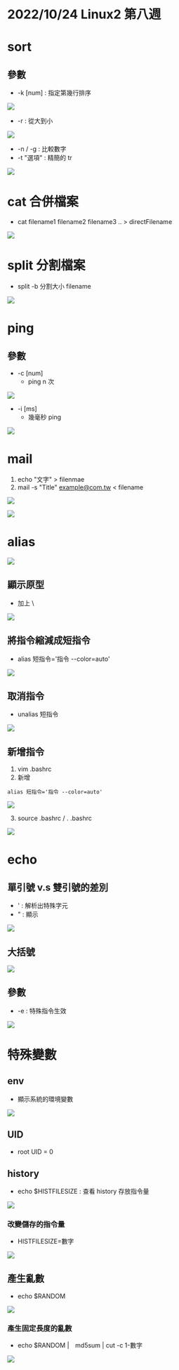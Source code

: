 # 2022/10/24 Linux2 第八週

# sort
## 參數
* -k \[num\] : 指定第幾行排序

![](https://github.com/yucing/linux2/blob/main/picture/89.png)

* -r : 從大到小

![](https://github.com/yucing/linux2/blob/main/picture/90.png)

* -n / -g : 比較數字
* -t "選項" : 精簡的 tr

![](https://github.com/yucing/linux2/blob/main/picture/91.png)

# cat 合併檔案
* cat filename1 filename2 filename3 .. > directFilename

![](https://github.com/yucing/linux2/blob/main/picture/92.png)

# split 分割檔案
* split -b 分割大小 filename

![](https://github.com/yucing/linux2/blob/main/picture/93.png)

# ping
## 參數
* -c \[num\]
    * ping n 次

![](https://github.com/yucing/linux2/blob/main/picture/78.png)

* -i \[ms\]
    * 幾毫秒 ping

![](https://github.com/yucing/linux2/blob/main/picture/77.png)

# mail
1. echo "文字" > filenmae
2. mail -s "Title" example@com.tw < filename

![](https://github.com/yucing/linux2/blob/main/picture/95.png)

![](https://github.com/yucing/linux2/blob/main/picture/94.png)

# alias

![](https://github.com/yucing/linux2/blob/main/picture/96.png)

## 顯示原型
* 加上 \

![](https://github.com/yucing/linux2/blob/main/picture/97.png)

## 將指令縮減成短指令
* alias 短指令='指令 --color=auto'

![](https://github.com/yucing/linux2/blob/main/picture/98.png)

## 取消指令
* unalias 短指令

![](https://github.com/yucing/linux2/blob/main/picture/99.png)

## 新增指令
1. vim .bashrc
2. 新增
```
alias 短指令='指令 --color=auto'
```

![](https://github.com/yucing/linux2/blob/main/picture/100.png)

3. source .bashrc / . .bashrc

![](https://github.com/yucing/linux2/blob/main/picture/101.png)

# echo
## 單引號 v.s 雙引號的差別
* ' : 解析出特殊字元
* " : 顯示

![](https://github.com/yucing/linux2/blob/main/picture/102.png)

## 大括號

![](https://github.com/yucing/linux2/blob/main/picture/103.png)

## 參數
* -e : 特殊指令生效

![](https://github.com/yucing/linux2/blob/main/picture/104.png)

# 特殊變數
## env
* 顯示系統的環境變數

![](https://github.com/yucing/linux2/blob/main/picture/105.png)

## UID
* root UID = 0

## history
* echo $HISTFILESIZE : 查看 history 存放指令量

![](https://github.com/yucing/linux2/blob/main/picture/106.png)

### 改變儲存的指令量
* HISTFILESIZE=數字

![](https://github.com/yucing/linux2/blob/main/picture/107.png)

## 產生亂數
* echo $RANDOM

![](https://github.com/yucing/linux2/blob/main/picture/108.png)

### 產生固定長度的亂數
* echo $RANDOM |　md5sum | cut -c 1-數字

![](https://github.com/yucing/linux2/blob/main/picture/109.png)